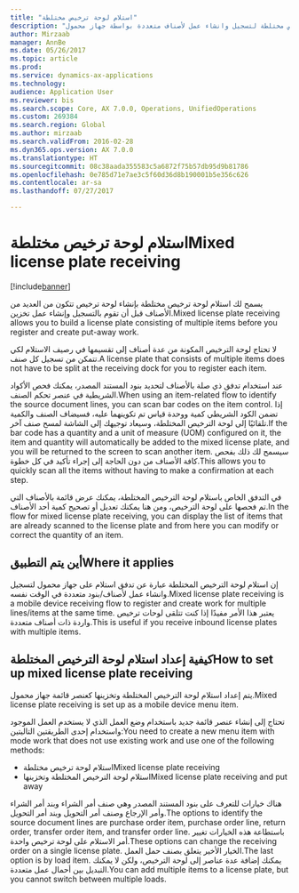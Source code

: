 ```yaml
---
title: "استلام لوحة ترخيص مختلطة"
description: "يصف هذا الموضوع كيفية استخدام استلام لوحة ترخيص مختلطة‬ لتسجيل وانشاء عمل لأصناف متعددة بواسطة جهاز محمول."
author: Mirzaab
manager: AnnBe
ms.date: 05/26/2017
ms.topic: article
ms.prod: 
ms.service: dynamics-ax-applications
ms.technology: 
audience: Application User
ms.reviewer: bis
ms.search.scope: Core, AX 7.0.0, Operations, UnifiedOperations
ms.custom: 269384
ms.search.region: Global
ms.author: mirzaab
ms.search.validFrom: 2016-02-28
ms.dyn365.ops.version: AX 7.0.0
ms.translationtype: HT
ms.sourcegitcommit: 08c38aada355583c5a6872f75b57db95d9b81786
ms.openlocfilehash: 0e785d71e7ae3c5f60d36d8b190001b5e356c626
ms.contentlocale: ar-sa
ms.lasthandoff: 07/27/2017

---
```


# <a name="mixed-license-plate-receiving"></a><span data-ttu-id="fc48a-103">استلام لوحة ترخيص مختلطة</span><span class="sxs-lookup"><span data-stu-id="fc48a-103">Mixed license plate receiving</span></span>

[!include[banner](../includes/banner.md)]

<span data-ttu-id="fc48a-104">يسمح لك استلام لوحة ترخيص مختلطة بإنشاء لوحة ترخيص تتكون من العديد من الأصناف قبل أن تقوم بالتسجيل وإنشاء عمل تخزين.</span><span class="sxs-lookup"><span data-stu-id="fc48a-104">Mixed license plate receiving allows you to build a license plate consisting of multiple items before you register and create put-away work.</span></span> 

<span data-ttu-id="fc48a-105">لا تحتاج لوحة الترخيص المكونة من عدة أصناف إلى تقسيمها في رصيف الاستلام لكي تتمكن من تسجيل كل صنف.</span><span class="sxs-lookup"><span data-stu-id="fc48a-105">A license plate that consists of multiple items does not have to be split at the receiving dock for you to register each item.</span></span> 

<span data-ttu-id="fc48a-106">عند استخدام تدفق ذي صلة بالأصناف لتحديد بنود المستند المصدر، يمكنك فحص الأكواد الشريطية في عنصر تحكم الصنف.</span><span class="sxs-lookup"><span data-stu-id="fc48a-106">When using an item-related flow to identify the source document lines, you can scan bar codes on the item control.</span></span> <span data-ttu-id="fc48a-107">إذا تضمن الكود الشريطي كمية ووحدة قياس تم تكوينهما عليه، فسيضاف الصنف والكمية تلقائيًا إلى لوحة الترخيص المختلطة، وسيعاد توجيهك إلى الشاشة لمسح صنف آخر.</span><span class="sxs-lookup"><span data-stu-id="fc48a-107">If the bar code has a quantity and a unit of measure (UOM) configured on it, the item and quantity will automatically be added to the mixed license plate, and you will be returned to the screen to scan another item.</span></span> <span data-ttu-id="fc48a-108">سيسمح لك ذلك بفحص كافة الأصناف من دون الحاجة إلى إجراء تأكيد في كل خطوة.</span><span class="sxs-lookup"><span data-stu-id="fc48a-108">This allows you to quickly scan all the items without having to make a confirmation at each step.</span></span> 

<span data-ttu-id="fc48a-109">في التدفق الخاص باستلام لوحة الترخيص المختلطة، يمكنك عرض قائمة بالأصناف التي تم فحصها على لوحة الترخيص، ومن هنا يمكنك تعديل أو تصحيح كمية أحد الأصناف.</span><span class="sxs-lookup"><span data-stu-id="fc48a-109">In the flow for mixed license plate receiving, you can display the list of items that are already scanned to the license plate and from here you can modify or correct the quantity of an item.</span></span>

## <a name="where-it-applies"></a><span data-ttu-id="fc48a-110">أين يتم التطبيق</span><span class="sxs-lookup"><span data-stu-id="fc48a-110">Where it applies</span></span>

<span data-ttu-id="fc48a-111">إن استلام لوحة الترخيص المختلطة‬ عبارة عن تدفق استلام على جهاز محمول لتسجيل وانشاء عمل لأصناف/بنود متعددة في الوقت نفسه.</span><span class="sxs-lookup"><span data-stu-id="fc48a-111">Mixed license plate receiving is a mobile device receiving flow to register and create work for multiple lines/items at the same time.</span></span> <span data-ttu-id="fc48a-112">يعتبر هذا الأمر مفيدًا إذا كنت تتلقى لوحات ترخيص واردة ذات أصناف متعددة.</span><span class="sxs-lookup"><span data-stu-id="fc48a-112">This is useful if you receive inbound license plates with multiple items.</span></span> 

## <a name="how-to-set-up-mixed-license-plate-receiving"></a><span data-ttu-id="fc48a-113">كيفية إعداد استلام ‏‫لوحة الترخيص‬ المختلطة</span><span class="sxs-lookup"><span data-stu-id="fc48a-113">How to set up mixed license plate receiving</span></span>
<span data-ttu-id="fc48a-114">يتم إعداد استلام ‏‫لوحة الترخيص‬ المختلطة وتخزينها كعنصر قائمة جهاز محمول.</span><span class="sxs-lookup"><span data-stu-id="fc48a-114">Mixed license plate receiving is set up as a mobile device menu item.</span></span>

<span data-ttu-id="fc48a-115">تحتاج إلى إنشاء عنصر قائمة جديد باستخدام وضع العمل الذي لا يستخدم العمل الموجود واستخدام إحدى الطريقتين التاليتين:</span><span class="sxs-lookup"><span data-stu-id="fc48a-115">You need to create a new menu item with mode work that does not use existing work and use one of the following methods:</span></span>

- <span data-ttu-id="fc48a-116">استلام لوحة ترخيص مختلطة</span><span class="sxs-lookup"><span data-stu-id="fc48a-116">Mixed license plate receiving</span></span>
- <span data-ttu-id="fc48a-117">استلام ‏‫لوحة الترخيص‬ المختلطة وتخزينها</span><span class="sxs-lookup"><span data-stu-id="fc48a-117">Mixed license plate receiving and put away</span></span>

<span data-ttu-id="fc48a-118">هناك خيارات للتعرف على بنود المستند المصدر وهي صنف أمر الشراء وبند أمر الشراء وأمر الإرجاع‬ وصنف أمر التحويل‬ وبند أمر التحويل.</span><span class="sxs-lookup"><span data-stu-id="fc48a-118">The options to identify the source document lines are purchase order item, purchase order line, return order, transfer order item, and transfer order line.</span></span> <span data-ttu-id="fc48a-119">باستطاعة هذه الخيارات تغيير أمر الاستلام على لوحة ترخيص واحدة.</span><span class="sxs-lookup"><span data-stu-id="fc48a-119">These options can change the receiving order on a single license plate.</span></span> <span data-ttu-id="fc48a-120">الخيار الأخير يتعلق بصنف حمل العمل.</span><span class="sxs-lookup"><span data-stu-id="fc48a-120">The last option is by load item.</span></span> <span data-ttu-id="fc48a-121">يمكنك إضافة عدة عناصر إلى لوحة الترخيص، ولكن لا يمكنك التبديل بين أحمال عمل متعددة.</span><span class="sxs-lookup"><span data-stu-id="fc48a-121">You can add multiple items to a license plate, but you cannot switch between multiple loads.</span></span>

